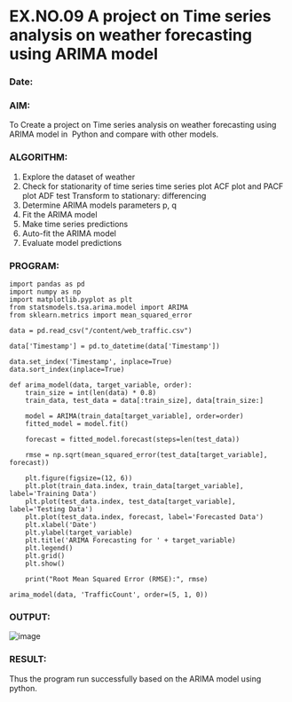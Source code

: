 # EX.NO.09        A project on Time series analysis on weather forecasting using ARIMA model 
### Date: 

### AIM:
To Create a project on Time series analysis on weather forecasting using ARIMA model in  Python and compare with other models.
### ALGORITHM:
1. Explore the dataset of weather 
2. Check for stationarity of time series time series plot
   ACF plot and PACF plot
   ADF test
   Transform to stationary: differencing
3. Determine ARIMA models parameters p, q
4. Fit the ARIMA model
5. Make time series predictions
6. Auto-fit the ARIMA model
7. Evaluate model predictions
 
### PROGRAM:
```
import pandas as pd
import numpy as np
import matplotlib.pyplot as plt
from statsmodels.tsa.arima.model import ARIMA
from sklearn.metrics import mean_squared_error

data = pd.read_csv("/content/web_traffic.csv")

data['Timestamp'] = pd.to_datetime(data['Timestamp'])

data.set_index('Timestamp', inplace=True)
data.sort_index(inplace=True)

def arima_model(data, target_variable, order):
    train_size = int(len(data) * 0.8)
    train_data, test_data = data[:train_size], data[train_size:]

    model = ARIMA(train_data[target_variable], order=order)
    fitted_model = model.fit()

    forecast = fitted_model.forecast(steps=len(test_data))

    rmse = np.sqrt(mean_squared_error(test_data[target_variable], forecast))

    plt.figure(figsize=(12, 6))
    plt.plot(train_data.index, train_data[target_variable], label='Training Data')
    plt.plot(test_data.index, test_data[target_variable], label='Testing Data')
    plt.plot(test_data.index, forecast, label='Forecasted Data')
    plt.xlabel('Date')
    plt.ylabel(target_variable)
    plt.title('ARIMA Forecasting for ' + target_variable)
    plt.legend()
    plt.grid()
    plt.show()

    print("Root Mean Squared Error (RMSE):", rmse)

arima_model(data, 'TrafficCount', order=(5, 1, 0))
```

### OUTPUT:
![image](https://github.com/user-attachments/assets/6d04fbeb-bbee-49f3-8812-78ed87d1efa9)

### RESULT:
Thus the program run successfully based on the ARIMA model using python.
